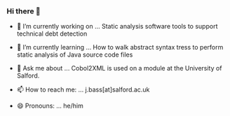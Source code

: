 ### Hi there 👋 

<!--
**julianbass/julianbass** is a ✨ _special_ ✨ repository because its `README.md` (this file) appears on your GitHub profile.

Here are some ideas to get you started: -->

- 🔭 I’m currently working on ...
Static analysis software tools to support technical debt detection

- 🌱 I’m currently learning ...
How to walk abstract syntax tress to perform static analysis of Java source code files

- 💬 Ask me about ...
Cobol2XML is used on a module at the University of Salford.

- 📫 How to reach me: ...
j.bass[at]salford.ac.uk
- 😄 Pronouns: ...
he/him

<!--
- ⚡ Fun fact: ...
One dark night camping in the Ethiopian countryside, I was surrounded by gunmen from the local militia, who had mistaken me for an invading Eritrean insurgent.
-->

